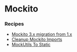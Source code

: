 # Mockito

### Recipes
* [Mockito 3.x migration from 1.x](mockito1to3migration.md)
* [Cleanup Mockito Imports](cleanupmockitoimports.md)
* [MockUtils To Static](mockutilstostatic.md)
